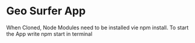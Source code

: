 # Geo Surfer App
When Cloned, Node Modules need to be installed vie npm install.
To start the App write npm start in terminal
